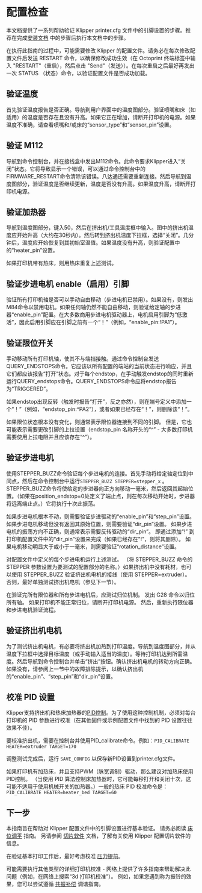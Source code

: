 # 配置检查

本文档提供了一系列帮助验证 Klipper printer.cfg 文件中的引脚设置的步骤。推荐在完成[安装文档](Installation.md) 中的步骤后执行本文档中的步骤。

在执行此指南的过程中，可能需要修改 Klipper 的配置文件。请务必在每次修改配置文件后发送 RESTART 命令，以确保修改成功生效（在 Octoprint 终端标签中输入 "RESTART"（重启），然后点击 "Send"（发送））。在每次重启之后最好再发出一次 STATUS （状态）命令，以验证配置文件是否成功加载。

## 验证温度

首先验证温度报告是否正确。导航到用户界面中的温度图部分。验证喷嘴和床（如适用）的温度是否存在且没有升高。如果它正在增加，请断开打印机的电源。如果温度不准确，请查看喷嘴和/或床的“sensor_type”和“sensor_pin”设置。

## 验证 M112

导航到命令控制台，并在接线盒中发出M112命令。此命令要求Klipper进入“关闭”状态。它将导致显示一个错误，可以通过命令控制台中的FIRMWARE_RESTART命令清除该错误。八达通还需要重新连接。然后导航到温度图部分，验证温度是否继续更新，温度是否没有升高。如果温度升高，请断开打印机电源。

## 验证加热器

导航到温度图部分，键入50，然后在挤出机/工具温度框中输入。图中的挤出机温度应开始升高（大约在30秒内）。然后转到挤出机温度下拉框，选择“关闭”。几分钟后，温度应开始恢复到其初始室温值。如果温度没有升高，则验证配置中的“heater_pin”设置。

如果打印机带有热床，则用热床重复上述测试。

## 验证步进电机 enable（启用）引脚

验证所有打印机轴是否可以手动自由移动（步进电机已禁用）。如果没有，则发出M84命令以禁用电机。如果任何轴仍然不能自由移动，则验证给定轴的步进器“enable_pin”配置。在大多数商用步进电机驱动器上，电机启用引脚为“低激活”，因此启用引脚应在引脚之前有一个“！”（例如，“enable_pin:!PA1”）。

## 验证限位开关

手动移动所有打印机轴，使其不与端挡接触。通过命令控制台发送QUERY_ENDSTOPS命令。它应该以所有配置的端站的当前状态进行响应，并且它们都应该报告“打开”状态。对于每个endstop，在手动触发endstop的同时重新运行QUERY_endstops命令。QUERY_ENDSTOPS命令应将endstop报告为“TRIGGERED”。

如果endstop出现反转（触发时报告“打开”，反之亦然），则在端号定义中添加一个“！”（例如，“endstop_pin:^PA2”），或者如果已经存在“！”，则删除该“！”。

如果限位状态根本没有变化，则通常表示限位器连接到不同的引脚。 但是，它也可能表示需要更改引脚的上拉设置（endstop_pin 名称开头的“^” - 大多数打印机需要使用上拉电阻并且应该存在“^”）。

## 验证步进电机

使用STEPPER_BUZZ命令验证每个步进电机的连接。首先手动将给定轴定位到中间点，然后在命令控制台中运行`STEPPER_BUZZ STEPPER=stepper_x` 。STEPPER_BUZZ命令将使给定的步进器向正方向移动一毫米，然后返回其起始位置。（如果在position_endstop=0处定义了端止点，则在每次移动开始时，步进器将远离端止点。）它将执行十次此振荡。

如果步进电机根本不动，则需要验证步进驱动的“enable_pin”和“step_pin”设置。 如果步进电机移动但没有返回其原始位置，则需要验证“dir_pin”设置。 如果步进电机的振荡方向不正确，则通常表示需要反转驱动的“dir_pin”。 即通过添加“!” 到打印机配置文件中的“dir_pin”设置来完成（如果已经存在"!"，则将其删除）。 如果电机移动明显大于或小于一毫米，则需要验证“rotation_distance”设置。

对配置文件中定义的每个步进电机运行上述测试。 （将 STEPPER_BUZZ 命令的 STEPPER 参数设置为要测试的配置部分的名称。）如果挤出机中没有耗材，也可以使用 STEPPER_BUZZ 验证挤出机电机的接线（使用 STEPPER=extruder）。 否则，最好单独测试挤出机电机（参见下一节）。

在验证完所有限位器和所有步进电机后，应测试归位机制。 发出 G28 命令以归位所有轴。 如果打印机不能正常归位，请断开打印机电源。 然后，重新执行限位器和步进电机验证流程。

## 验证挤出机电机

为了测试挤出机电机，有必要将挤出机加热到打印温度。导航到温度图部分，并从温度下拉框中选择目标温度（或手动输入适当的温度）。等待打印机达到所需温度。然后导航到命令控制台并单击“挤出”按钮。确认挤出机电机的转动方向正确。如果没有，请参阅上一节中的故障排除提示，以确认挤出机的“enable_pin”、“step_pin”和“dir_pin”设置。

## 校准 PID 设置

Klipper支持挤出机和热床加热器的[PID控制](https://en.wikipedia.org/wiki/PID_controller)。为了使用这种控制机制，必须对每台打印机的 PID 参数进行校准（在其他固件或示例配置文件中找到的 PID 设置往往效果不佳）。

要校准挤出机，需要在控制台并使用PID_calibrate命令。例如：`PID_CALIBRATE HEATER=extruder TARGET=170`

调整测试完成后，运行 `SAVE_CONFIG` 以保存新PID设置到printer.cfg文件。

如果打印机有加热床，并且支持PWM（脉宽调制）驱动，那么建议对加热床使用PID控制。 （当使用 PID 算法控制床加热器时，它可能每秒打开和关闭十次，这可能不适用于使用机械开关的加热器。）一般的热床 PID 校准命令是：`PID_CALIBRATE HEATER=heater_bed TARGET=60`

## 下一步

本指南旨在帮助对 Klipper 配置文件中的引脚设置进行基本验证。 请务必阅读 [床位调平](Bed_Level.md) 指南。 另请参阅 [切片软件](Slicers.md) 文档，了解有关使用 Klipper 配置切片软件的信息。

在验证基本打印工作后，最好考虑校准 [压力提前](Pressure_Advance.md)。

可能需要执行其他类型的详细打印机校准 - 网络上提供了许多指南来帮助解决此问题（例如，在网络上搜索“3d 打印机校准”）。 例如，如果您遇到称为振铃的效果，您可以尝试遵循 [共振补偿](Resonance_Compensation.md) 调谐指南。
